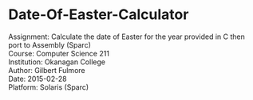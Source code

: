 # Date-Of-Easter-Calculator

Assignment:  Calculate the date of Easter for the year provided in C then port to Assembly (Sparc)  
Course:      Computer Science 211                                                                   
Institution: Okanagan College                                                                       
Author:      Gilbert Fulmore                                                                        
Date:        2015-02-28                                                                             
Platform:    Solaris (Sparc)                                                                       

